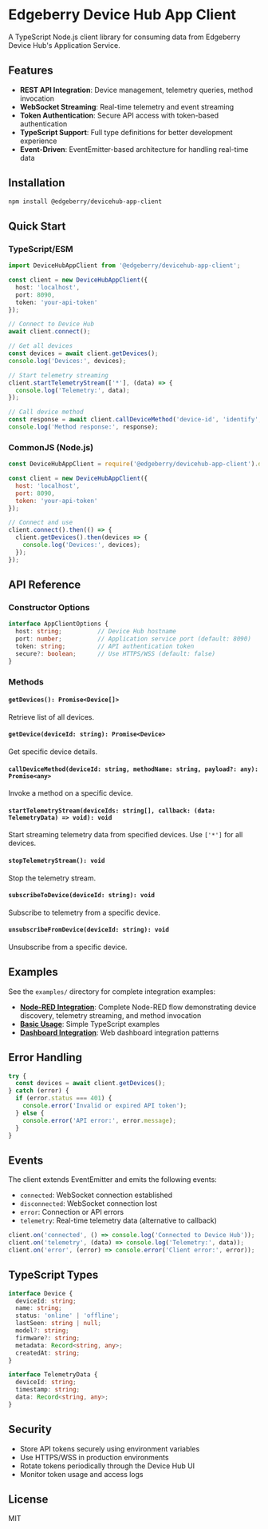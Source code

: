 # Edgeberry Device Hub App Client

A TypeScript Node.js client library for consuming data from Edgeberry Device Hub's Application Service.

## Features

- **REST API Integration**: Device management, telemetry queries, method invocation
- **WebSocket Streaming**: Real-time telemetry and event streaming
- **Token Authentication**: Secure API access with token-based authentication
- **TypeScript Support**: Full type definitions for better development experience
- **Event-Driven**: EventEmitter-based architecture for handling real-time data

## Installation

```bash
npm install @edgeberry/devicehub-app-client
```

## Quick Start

### TypeScript/ESM

```typescript
import DeviceHubAppClient from '@edgeberry/devicehub-app-client';

const client = new DeviceHubAppClient({
  host: 'localhost',
  port: 8090,
  token: 'your-api-token'
});

// Connect to Device Hub
await client.connect();

// Get all devices
const devices = await client.getDevices();
console.log('Devices:', devices);

// Start telemetry streaming
client.startTelemetryStream(['*'], (data) => {
  console.log('Telemetry:', data);
});

// Call device method
const response = await client.callDeviceMethod('device-id', 'identify', { duration: 5 });
console.log('Method response:', response);
```

### CommonJS (Node.js)

```javascript
const DeviceHubAppClient = require('@edgeberry/devicehub-app-client').default;

const client = new DeviceHubAppClient({
  host: 'localhost',
  port: 8090,
  token: 'your-api-token'
});

// Connect and use
client.connect().then(() => {
  client.getDevices().then(devices => {
    console.log('Devices:', devices);
  });
});
```

## API Reference

### Constructor Options

```typescript
interface AppClientOptions {
  host: string;          // Device Hub hostname
  port: number;          // Application service port (default: 8090)
  token: string;         // API authentication token
  secure?: boolean;      // Use HTTPS/WSS (default: false)
}
```

### Methods

#### `getDevices(): Promise<Device[]>`
Retrieve list of all devices.

#### `getDevice(deviceId: string): Promise<Device>`
Get specific device details.

#### `callDeviceMethod(deviceId: string, methodName: string, payload?: any): Promise<any>`
Invoke a method on a specific device.

#### `startTelemetryStream(deviceIds: string[], callback: (data: TelemetryData) => void): void`
Start streaming telemetry data from specified devices. Use `['*']` for all devices.

#### `stopTelemetryStream(): void`
Stop the telemetry stream.

#### `subscribeToDevice(deviceId: string): void`
Subscribe to telemetry from a specific device.

#### `unsubscribeFromDevice(deviceId: string): void`
Unsubscribe from a specific device.

## Examples

See the `examples/` directory for complete integration examples:

- **[Node-RED Integration](examples/node-red-integration/)**: Complete Node-RED flow demonstrating device discovery, telemetry streaming, and method invocation
- **[Basic Usage](examples/basic/)**: Simple TypeScript examples
- **[Dashboard Integration](examples/dashboard/)**: Web dashboard integration patterns

## Error Handling

```typescript
try {
  const devices = await client.getDevices();
} catch (error) {
  if (error.status === 401) {
    console.error('Invalid or expired API token');
  } else {
    console.error('API error:', error.message);
  }
}
```

## Events

The client extends EventEmitter and emits the following events:

- `connected`: WebSocket connection established
- `disconnected`: WebSocket connection lost
- `error`: Connection or API errors
- `telemetry`: Real-time telemetry data (alternative to callback)

```typescript
client.on('connected', () => console.log('Connected to Device Hub'));
client.on('telemetry', (data) => console.log('Telemetry:', data));
client.on('error', (error) => console.error('Client error:', error));
```

## TypeScript Types

```typescript
interface Device {
  deviceId: string;
  name: string;
  status: 'online' | 'offline';
  lastSeen: string | null;
  model?: string;
  firmware?: string;
  metadata: Record<string, any>;
  createdAt: string;
}

interface TelemetryData {
  deviceId: string;
  timestamp: string;
  data: Record<string, any>;
}
```

## Security

- Store API tokens securely using environment variables
- Use HTTPS/WSS in production environments
- Rotate tokens periodically through the Device Hub UI
- Monitor token usage and access logs

## License

MIT

